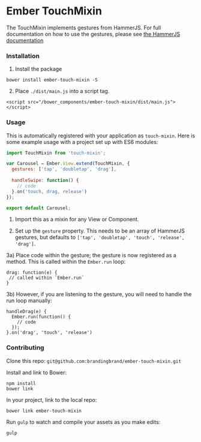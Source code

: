 # Ember TouchMixin

The TouchMixin implements gestures from HammerJS.
For full documentation on how to use the gestures, please see
[the HammerJS documentation](https://github.com/EightMedia/hammer.js/wiki/Getting-Started)

### Installation
1) Install the package
```
bower install ember-touch-mixin -S
```

2) Place `./dist/main.js` into a script tag.
```
<script src="/bower_components/ember-touch-mixin/dist/main.js"></script>
```

### Usage
This is automatically registered with your application as `touch-mixin`. Here is some example usage with a project set up with ES6 modules:
```js
import TouchMixin from 'touch-mixin';

var Carousel = Ember.View.extend(TouchMixin, {
  gestures: ['tap', 'doubletap', 'drag'],
  
  handleSwipe: function() {
    // code
  }.on('touch, drag, release')
});

export default Carousel;
```

1) Import this as a mixin for any View or Component.

2) Set up the `gesture` property. This needs to be an array of HammerJS gestures, but defaults to `['tap', 'doubletap', 'touch', 'release', 'drag']`.

3a) Place code within the gesture; the gesture is now registered as a method. This is called within the `Ember.run` loop:
```
drag: function(e) {
 // called within `Ember.run`
}
```

3b) However, if you are listening to the gesture, you will need to handle the run loop manually:
```
handleDrag(e) {
  Ember.run(function() {
    // code
  });
}.on('drag', 'touch', 'release')
```

### Contributing
Clone this repo: `git@github.com:brandingbrand/ember-touch-mixin.git`

Install and link to Bower:
```
npm install
bower link
```

In your project, link to the local repo:
```
bower link ember-touch-mixin
```

Run `gulp` to watch and compile your assets as you make edits:
```
gulp
```
